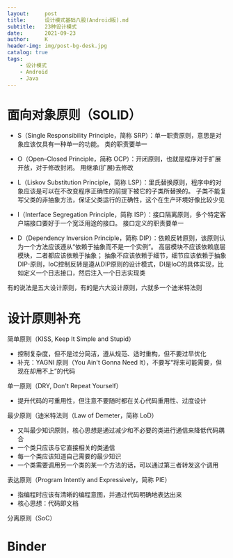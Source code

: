 ```yaml
---
layout:     post
title:      设计模式基础八股(Android版).md
subtitle:   23种设计模式
date:       2021-09-23
author:     K
header-img: img/post-bg-desk.jpg
catalog: true
tags:
    - 设计模式
    - Android
    - Java
---
```


# 面向对象原则（SOLID）

- S（Single Responsibility Principle，简称 SRP）：单一职责原则，意思是对象应该仅具有一种单一的功能。
类的职责要单一

- O（Open–Closed Principle，简称 OCP）：开闭原则，也就是程序对于扩展开放，对于修改封闭。 
用继承(扩展)去修改

- L（Liskov Substitution Principle，简称 LSP）：里氏替换原则，程序中的对象应该是可以在不改变程序正确性的前提下被它的子类所替换的。
子类不能复写父类的非抽象方法，保证父类运行的正确性，这个在生产环境好像比较少见

- I（Interface Segregation Principle，简称 ISP）：接口隔离原则，多个特定客户端接口要好于一个宽泛用途的接口。
接口定义的职责要单一

- D（Dependency Inversion Principle，简称 DIP）：依赖反转原则，该原则认为一个方法应该遵从“依赖于抽象而不是一个实例”。
高层模块不应该依赖底层模块，二者都应该依赖于抽象；
抽象不应该依赖于细节，细节应该依赖于抽象
DIP-原则，IoC控制反转是遵从DIP原则的设计模式，DI是IoC的具体实现，比如定义一个日志接口，然后注入一个日志实现类

有的说法是五大设计原则，有的是六大设计原则，六就多一个迪米特法则

# 设计原则补充

简单原则（KISS, Keep It Simple and Stupid）
- 控制复杂度，但不是过分简洁，遵从规范、适时重构，但不要过早优化
- 补充：YAGNI 原则（You Ain't Gonna Need It），不要写“将来可能需要，但现在却用不上”的代码

单一原则（DRY, Don't Repeat Yourself）
- 提升代码的可重用性，但注意不要随时都在关心代码重用性、过度设计

最少原则（迪米特法则（Law of Demeter，简称 LoD）
- 又叫最少知识原则，核心思想是通过减少和不必要的类进行通信来降低代码耦合
- 一个类只应该与它直接相关的类通信
- 每一个类应该知道自己需要的最少知识
- 一个类需要调用另一个类的某一个方法的话，可以通过第三者转发这个调用

表达原则（Program Intently and Expressively，简称 PIE）
- 指编程时应该有清晰的编程意图，并通过代码明确地表达出来
- 核心思想：代码即文档

分离原则（SoC）

# Binder






